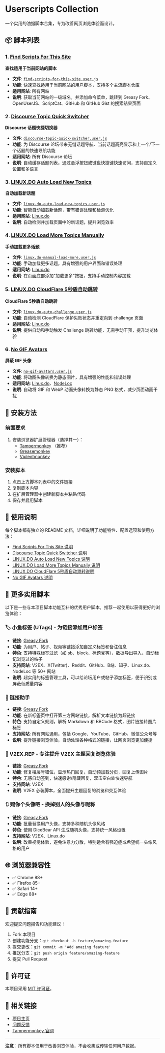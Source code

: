 # Userscripts Collection

一个实用的油猴脚本合集，专为改善网页浏览体验而设计。

## 📦 脚本列表

### 1. [Find Scripts For This Site](./find-scripts-for-this-site/)

**查找适用于当前网站的脚本**

- **文件**: [`find-scripts-for-this-site.user.js`](./find-scripts-for-this-site/find-scripts-for-this-site.user.js)
- **功能**: 快速查找适用于当前网站的用户脚本，支持多个主流脚本仓库
- **适用网站**: 所有网站
- **说明**: 获取当前网站的一级域名，并添加命令菜单，跳转到 Greasy Fork、OpenUserJS、ScriptCat、GitHub 和 GitHub Gist 的搜索结果页面

### 2. [Discourse Topic Quick Switcher](./discourse-topic-quick-switcher/)

**Discourse 话题快捷切换器**

- **文件**: [`discourse-topic-quick-switcher.user.js`](./discourse-topic-quick-switcher/discourse-topic-quick-switcher.user.js)
- **功能**: 为 Discourse 论坛带来无缝话题导航、当前话题高亮显示和上一个/下一个话题的快速导航功能
- **适用网站**: 所有 Discourse 论坛
- **说明**: 自动缓存话题列表，通过悬浮按钮或键盘快捷键快速访问，支持自定义设置和多语言

### 3. [LINUX.DO Auto Load New Topics](./linux.do-auto-load-new-topics/)

**自动加载新话题**

- **文件**: [`linux.do-auto-load-new-topics.user.js`](./linux.do-auto-load-new-topics/linux.do-auto-load-new-topics.user.js)
- **功能**: 智能自动加载新话题，带有错误处理和检测优化
- **适用网站**: [Linux.do](https://linux.do/)
- **说明**: 自动检测并加载页面中的新话题，提升浏览效率

### 4. [LINUX.DO Load More Topics Manually](./linux.do-manual-load-more/)

**手动加载更多话题**

- **文件**: [`linux.do-manual-load-more.user.js`](./linux.do-manual-load-more/linux.do-manual-load-more.user.js)
- **功能**: 手动加载更多话题，具有增强的用户界面和错误处理
- **适用网站**: [Linux.do](https://linux.do/)
- **说明**: 在页面底部添加"加载更多"按钮，支持手动控制内容加载

### 5. [LINUX.DO CloudFlare 5秒盾自动跳转](./linux.do-auto-challenge/)

**CloudFlare 5秒盾自动跳转**

- **文件**: [`linux.do-auto-challenge.user.js`](./linux.do-auto-challenge/linux.do-auto-challenge.user.js)
- **功能**: 自动检测 CloudFlare 保护失败状态并重定向到 challenge 页面
- **适用网站**: [Linux.do](https://linux.do/)
- **说明**: 提供自动和手动触发 Challenge 跳转功能，无需手动干预，提升浏览体验

### 6. [No GIF Avatars](./no-gif-avatars/)

**屏蔽 GIF 头像**

- **文件**: [`no-gif-avatars.user.js`](./no-gif-avatars/no-gif-avatars.user.js)
- **功能**: 将动图头像转换为静态图片，具有增强的性能和错误处理
- **适用网站**: [Linux.do](https://linux.do/)、[NodeLoc](https://www.nodeloc.com/)
- **说明**: 自动将 GIF 和 WebP 动画头像转换为静态 PNG 格式，减少页面动画干扰

## 🚀 安装方法

### 前置要求

1. 安装浏览器扩展管理器（选择其一）：
   - [Tampermonkey](https://www.tampermonkey.net/) （推荐）
   - [Greasemonkey](https://www.greasespot.net/)
   - [Violentmonkey](https://violentmonkey.github.io/)

### 安装脚本

1. 点击上方脚本列表中的文件链接
2. 复制脚本内容
3. 在扩展管理器中创建新脚本并粘贴代码
4. 保存并启用脚本

## 📖 使用说明

每个脚本都有独立的 README 文档，详细说明了功能特性、配置选项和使用方法：

- [Find Scripts For This Site 说明](./find-scripts-for-this-site/README.md)
- [Discourse Topic Quick Switcher 说明](./discourse-topic-quick-switcher/README.md)
- [LINUX.DO Auto Load New Topics 说明](./linux.do-auto-load-new-topics/README.md)
- [LINUX.DO Load More Topics Manually 说明](./linux.do-manual-load-more/README.md)
- [LINUX.DO CloudFlare 5秒盾自动跳转说明](./linux.do-auto-challenge/README.md)
- [No GIF Avatars 说明](./no-gif-avatars/README.md)

## 🔧 更多实用脚本

以下是一些与本项目脚本功能互补的优秀用户脚本，推荐一起使用以获得更好的浏览体验：

### 🏷️ 小鱼标签 (UTags) - 为链接添加用户标签

- **链接**: [Greasy Fork](https://greasyfork.org/zh-CN/scripts/460718-utags-add-usertags-to-links)
- **功能**: 为用户、帖子、视频等链接添加自定义标签和备注信息
- **特色**: 支持特殊标签过滤（如 sb、block、标题党等），数据导出导入，自动标记浏览过的帖子
- **支持网站**: V2EX、X(Twitter)、Reddit、GitHub、B站、知乎、Linux.do、NodeLoc 等 50+ 网站
- **说明**: 超实用的标签管理工具，可以给论坛用户或帖子添加标签，便于识别或屏蔽低质量内容

### 🔗 链接助手

- **链接**: [Greasy Fork](https://greasyfork.org/zh-CN/scripts/464541-links-helper)
- **功能**: 在新标签页中打开第三方网站链接，解析文本链接为超链接
- **特色**: 支持自定义规则，解析 Markdown 和 BBCode 格式，图片链接转图片标签
- **支持网站**: 所有网站通用，包括 Google、YouTube、GitHub、微信公众号等
- **说明**: 提升链接浏览体验，自动处理各种格式的链接，让网页浏览更加便捷

### 📝 V2EX.REP - 专注提升 V2EX 主题回复浏览体验

- **链接**: [Greasy Fork](https://greasyfork.org/zh-CN/scripts/466589-v2ex-rep-%E4%B8%93%E6%B3%A8%E6%8F%90%E5%8D%87-v2ex-%E4%B8%BB%E9%A2%98%E5%9B%9E%E5%A4%8D%E6%B5%8F%E8%A7%88%E4%BD%93%E9%AA%8C)
- **功能**: 修复楼层号错位，显示热门回复，自动预加载分页，回复上传图片
- **特色**: 无感自动签到，快速感谢/隐藏回复，双击空白处快速导航
- **支持网站**: V2EX
- **说明**: V2EX 必装脚本，全面提升主题回复的浏览和交互体验

### 🔃 赐你个头像吧 - 换掉别人的头像与昵称

- **链接**: [Greasy Fork](https://greasyfork.org/zh-CN/scripts/472616-replace-ugly-avatars)
- **功能**: 批量替换用户头像，支持多种随机头像风格
- **特色**: 使用 DiceBear API 生成随机头像，支持统一风格设置
- **支持网站**: V2EX、Linux.do
- **说明**: 改善视觉体验，避免注意力分散，特别适合有强迫症或希望统一头像风格的用户

## 🌐 浏览器兼容性

- ✅ Chrome 88+
- ✅ Firefox 85+
- ✅ Safari 14+
- ✅ Edge 88+

## 🤝 贡献指南

欢迎提交问题报告和功能建议！

1. Fork 本项目
2. 创建功能分支：`git checkout -b feature/amazing-feature`
3. 提交更改：`git commit -m 'Add amazing feature'`
4. 推送分支：`git push origin feature/amazing-feature`
5. 提交 Pull Request

## 📄 许可证

本项目采用 [MIT 许可证](./LICENSE)。

## 🔗 相关链接

- [项目主页](https://github.com/utags/userscripts)
- [问题反馈](https://github.com/utags/userscripts/issues)
- [Tampermonkey 官网](https://www.tampermonkey.net/)

---

**注意**：所有脚本仅用于改善浏览体验，不会收集或传输任何用户数据。
